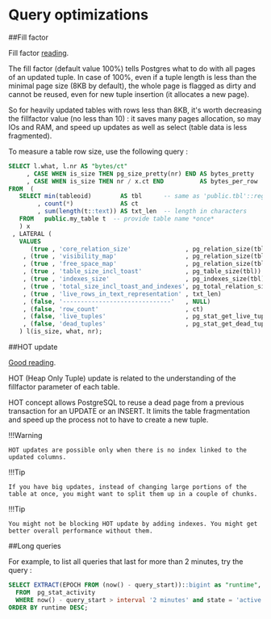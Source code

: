# Query optimizations

##Fill factor

Fill factor [reading](https://www.dbrnd.com/2016/03/postgresql-the-awesome-table-fillfactor-to-speedup-update-and-select-statement/).

The fill factor (default value 100%) tells Postgres what to do with all pages of an updated tuple. In case of 100%, even if a tuple length is less than the minimal page size (8KB by default), the whole page is flagged as dirty and cannot be reused, even for new tuple insertion (it allocates a new page).

So for heavily updated tables with rows less than 8KB, it's worth decreasing the fillfactor value (no less than 10) : it saves many pages allocation, so may IOs and RAM, and speed up updates as well as select (table data is less fragmented).

To measure a table row size, use the following query :

```sql
SELECT l.what, l.nr AS "bytes/ct"
     , CASE WHEN is_size THEN pg_size_pretty(nr) END AS bytes_pretty
     , CASE WHEN is_size THEN nr / x.ct END          AS bytes_per_row
FROM  (
   SELECT min(tableoid)        AS tbl      -- same as 'public.tbl'::regclass::oid
        , count(*)             AS ct
        , sum(length(t::text)) AS txt_len  -- length in characters
   FROM   public.my_table t  -- provide table name *once*
   ) x
 , LATERAL (
   VALUES
      (true , 'core_relation_size'               , pg_relation_size(tbl))
    , (true , 'visibility_map'                   , pg_relation_size(tbl, 'vm'))
    , (true , 'free_space_map'                   , pg_relation_size(tbl, 'fsm'))
    , (true , 'table_size_incl_toast'            , pg_table_size(tbl))
    , (true , 'indexes_size'                     , pg_indexes_size(tbl))
    , (true , 'total_size_incl_toast_and_indexes', pg_total_relation_size(tbl))
    , (true , 'live_rows_in_text_representation' , txt_len)
    , (false, '------------------------------'   , NULL)
    , (false, 'row_count'                        , ct)
    , (false, 'live_tuples'                      , pg_stat_get_live_tuples(tbl))
    , (false, 'dead_tuples'                      , pg_stat_get_dead_tuples(tbl))
   ) l(is_size, what, nr);
```   

##HOT update

[Good reading](https://www.dbrnd.com/2016/12/postgresql-increase-the-speed-of-update-query-using-hot-update-heap-only-tuple-mvcc-fill-factor-vacuum-fragmentation/).

HOT (Heap Only Tuple) update is related to the understanding of the fillfactor parameter of each table.

HOT concept allows PostgreSQL to reuse a dead page from a previous transaction for an UPDATE or an INSERT. It limits the table fragmentation and speed up the process not to have to create a new tuple.


!!!Warning
    
    HOT updates are possible only when there is no index linked to the updated columns. 
    
!!!Tip
    
    If you have big updates, instead of changing large portions of the table at once, you might want to split them up in a couple of chunks.

!!!Tip

    You might not be blocking HOT update by adding indexes. You might get better overall performance without them. 
    

##Long queries

For example, to list all queries that last for more than 2 minutes, try the query :

```sql
SELECT EXTRACT(EPOCH FROM (now() - query_start))::bigint as "runtime", usename, application_name, datname, state, query
  FROM  pg_stat_activity
  WHERE now() - query_start > interval '2 minutes' and state = 'active'
ORDER BY runtime DESC;
```

